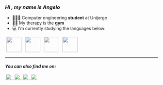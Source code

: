 
### ***Hi , my name is Angelo***

- 👨🏻‍💻 Computer engineering **student** at Unijorge
- 🏋🏻 My therapy is the **gym**
- 💻 I'm currently studying the languages below: 
<div style ="display: inline">
&nbsp<img height = '50' width = '50' src="https://cdn.jsdelivr.net/gh/devicons/devicon/icons/python/python-original-wordmark.svg" />&nbsp
&nbsp<img height = '50' width = '50' src="https://cdn.jsdelivr.net/gh/devicons/devicon/icons/java/java-original-wordmark.svg" />&nbsp
&nbsp<img height = '50' width = '50' src="https://cdn.jsdelivr.net/gh/devicons/devicon/icons/javascript/javascript-original.svg" />&nbsp
&nbsp<img height = '50' width = '50' src="https://cdn.jsdelivr.net/gh/devicons/devicon/icons/git/git-original-wordmark.svg" />&nbsp
<div> 
 
----------------------------------------------------------------------------------------------------------------------------------------------------------------------------
 
#### ***You can also find me on:***
 
<a href = "https://www.instagram.com/angeloshaw0/" target="_blank" style = "display: inline">
&nbsp<img src="https://img.shields.io/badge/Instagram-%23E4405F.svg?style=for-the-badge&logo=Instagram&logoColor=white" />&nbsp
<a>
<a href = "https://www.linkedin.com/in/angelo-uziel-shaw-3b626b189/" style = "display: inline">
&nbsp<img src="https://img.shields.io/badge/linkedin-%230077B5.svg?style=for-the-badge&logo=linkedin&logoColor=white" />&nbsp
<a>
<a href = "https://wa.me//5571999770830?text=Hello,%20Vim%20do%20seu%20perfil%20do%20Github" style = "display: inline">
&nbsp<img src="https://img.shields.io/badge/WhatsApp-25D366?style=for-the-badge&logo=whatsapp&logoColor=white" />&nbsp
<a>
<a href = "https://steamcommunity.com/id/angeloribeira/" style = "display: inline">
&nbsp<img src="https://img.shields.io/badge/steam-%23000000.svg?style=for-the-badge&logo=steam&logoColor=white" />&nbsp
<a>

